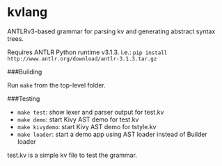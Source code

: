 kvlang
======

ANTLRv3-based grammar for parsing kv and generating abstract syntax trees.

Requires ANTLR Python runtime v3.1.3. i.e.:
    `pip install http://www.antlr.org/download/antlr-3.1.3.tar.gz`


###Building

Run `make` from the top-level folder.


###Testing

* `make test`: show lexer and parser output for test.kv
* `make demo`: start Kivy AST demo for test.kv
* `make kivydemo`: start Kivy AST demo for tstyle.kv
* `make loader`: start a demo app using AST loader instead of Builder loader

test.kv is a simple kv file to test the grammar.

